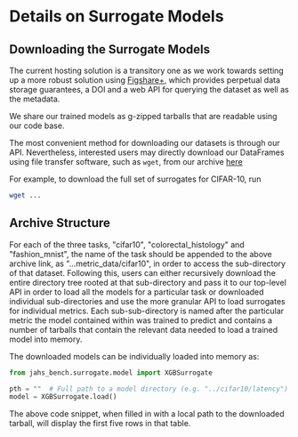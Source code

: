 # Details on Surrogate Models

## Downloading the Surrogate Models

The current hosting solution is a transitory one as we work towards setting up a more robust solution using
[Figshare+](https://figshare.com/), which provides perpetual data storage guarantees, a DOI and a web API for
querying the dataset as well as the metadata.

We share our trained models as g-zipped tarballs that are readable using our code base.

The most convenient method for downloading our datasets is through our API. Nevertheless, interested users may directly
download our DataFrames using file transfer software, such as `wget`, from our archive
[here](https://ml.informatik.uni-freiburg.de/research-artifacts/jahs_bench_201/data/aadsqldb/jahs_bench_201/v1.0.0/assembled_surrogates)

For example, to download the full set of surrogates for CIFAR-10, run

```bash
wget ...
```

## Archive Structure

For each of the three tasks, "cifar10", "colorectal_histology" and "fashion_mnist", the name of the task should be
appended to the above archive link, as "...metric_data/cifar10", in order to access the sub-directory of that dataset.
Following this, users can either recursively download the entire directory tree rooted at that sub-directory and pass
it to our top-level API in order to load all the models for a particular task or downloaded individual sub-directories
and use the more granular API to load surrogates for individual metrics. Each sub-sub-directory is named after the
particular metric the model contained within was trained to predict and contains a number of tarballs that contain the
relevant data needed to load a trained model into memory.

The downloaded models can be individually loaded into memory as:

```python
from jahs_bench.surrogate.model import XGBSurrogate

pth = ""  # Full path to a model directory (e.g. "../cifar10/latency")
model = XGBSurrogate.load()
```

The above code snippet, when filled in with a local path to the downloaded tarball, will display the first five rows in
that table.
